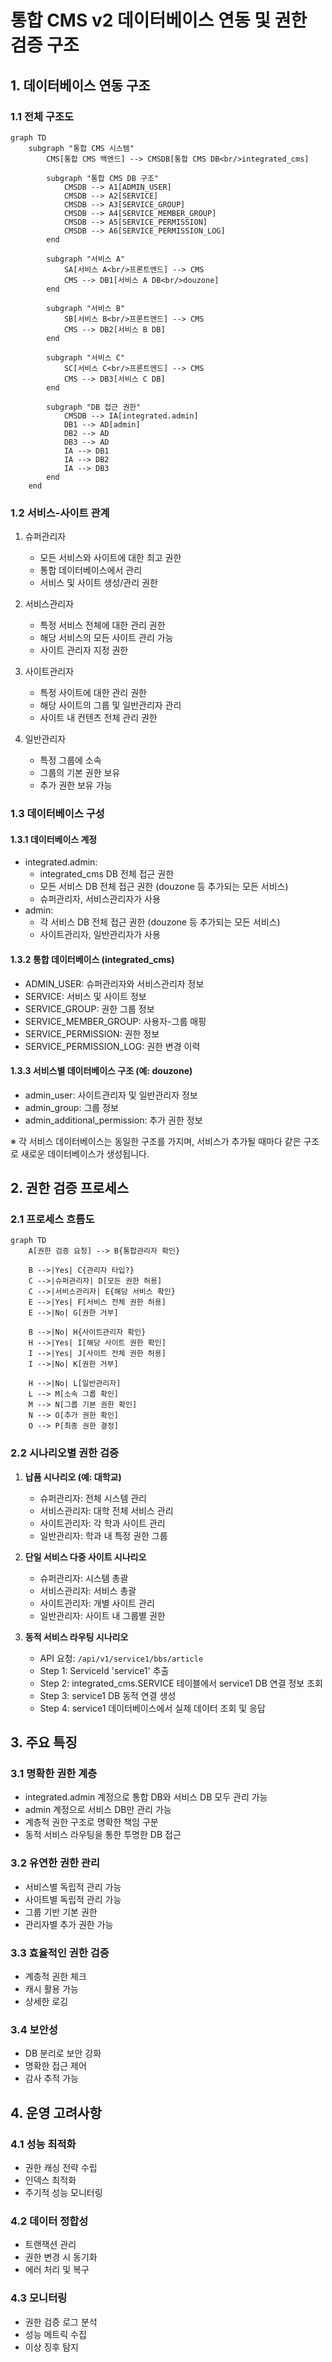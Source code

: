 # 통합 CMS v2 데이터베이스 연동 및 권한 검증 구조

## 1. 데이터베이스 연동 구조

### 1.1 전체 구조도

```mermaid
graph TD
    subgraph "통합 CMS 시스템"
        CMS[통합 CMS 백엔드] --> CMSDB[통합 CMS DB<br/>integrated_cms]
        
        subgraph "통합 CMS DB 구조"
            CMSDB --> A1[ADMIN_USER]
            CMSDB --> A2[SERVICE]
            CMSDB --> A3[SERVICE_GROUP]
            CMSDB --> A4[SERVICE_MEMBER_GROUP]
            CMSDB --> A5[SERVICE_PERMISSION]
            CMSDB --> A6[SERVICE_PERMISSION_LOG]
        end
        
        subgraph "서비스 A"
            SA[서비스 A<br/>프론트엔드] --> CMS
            CMS --> DB1[서비스 A DB<br/>douzone]
        end
        
        subgraph "서비스 B"
            SB[서비스 B<br/>프론트엔드] --> CMS
            CMS --> DB2[서비스 B DB]
        end
        
        subgraph "서비스 C"
            SC[서비스 C<br/>프론트엔드] --> CMS
            CMS --> DB3[서비스 C DB]
        end
        
        subgraph "DB 접근 권한"
            CMSDB --> IA[integrated.admin]
            DB1 --> AD[admin]
            DB2 --> AD
            DB3 --> AD
            IA --> DB1
            IA --> DB2
            IA --> DB3
        end
    end
```

### 1.2 서비스-사이트 관계

1. 슈퍼관리자
   - 모든 서비스와 사이트에 대한 최고 권한
   - 통합 데이터베이스에서 관리
   - 서비스 및 사이트 생성/관리 권한

2. 서비스관리자
   - 특정 서비스 전체에 대한 관리 권한
   - 해당 서비스의 모든 사이트 관리 가능
   - 사이트 관리자 지정 권한

3. 사이트관리자
   - 특정 사이트에 대한 관리 권한
   - 해당 사이트의 그룹 및 일반관리자 관리
   - 사이트 내 컨텐츠 전체 관리 권한

4. 일반관리자
   - 특정 그룹에 소속
   - 그룹의 기본 권한 보유
   - 추가 권한 보유 가능

### 1.3 데이터베이스 구성

#### 1.3.1 데이터베이스 계정
- integrated.admin: 
  - integrated_cms DB 전체 접근 권한
  - 모든 서비스 DB 전체 접근 권한 (douzone 등 추가되는 모든 서비스)
  - 슈퍼관리자, 서비스관리자가 사용
- admin:
  - 각 서비스 DB 전체 접근 권한 (douzone 등 추가되는 모든 서비스)
  - 사이트관리자, 일반관리자가 사용

#### 1.3.2 통합 데이터베이스 (integrated_cms)
- ADMIN_USER: 슈퍼관리자와 서비스관리자 정보
- SERVICE: 서비스 및 사이트 정보
- SERVICE_GROUP: 권한 그룹 정보
- SERVICE_MEMBER_GROUP: 사용자-그룹 매핑
- SERVICE_PERMISSION: 권한 정보
- SERVICE_PERMISSION_LOG: 권한 변경 이력

#### 1.3.3 서비스별 데이터베이스 구조 (예: douzone)
- admin_user: 사이트관리자 및 일반관리자 정보
- admin_group: 그룹 정보
- admin_additional_permission: 추가 권한 정보

※ 각 서비스 데이터베이스는 동일한 구조를 가지며, 서비스가 추가될 때마다 같은 구조로 새로운 데이터베이스가 생성됩니다.

## 2. 권한 검증 프로세스

### 2.1 프로세스 흐름도

```mermaid
graph TD
    A[권한 검증 요청] --> B{통합관리자 확인}
    
    B -->|Yes| C{관리자 타입?}
    C -->|슈퍼관리자| D[모든 권한 허용]
    C -->|서비스관리자| E{해당 서비스 확인}
    E -->|Yes| F[서비스 전체 권한 허용]
    E -->|No| G[권한 거부]
    
    B -->|No| H{사이트관리자 확인}
    H -->|Yes| I[해당 사이트 권한 확인]
    I -->|Yes| J[사이트 전체 권한 허용]
    I -->|No| K[권한 거부]
    
    H -->|No| L[일반관리자]
    L --> M[소속 그룹 확인]
    M --> N[그룹 기본 권한 확인]
    N --> O[추가 권한 확인]
    O --> P[최종 권한 결정]
```

### 2.2 시나리오별 권한 검증

1. **납품 시나리오 (예: 대학교)**
   - 슈퍼관리자: 전체 시스템 관리
   - 서비스관리자: 대학 전체 서비스 관리
   - 사이트관리자: 각 학과 사이트 관리
   - 일반관리자: 학과 내 특정 권한 그룹

2. **단일 서비스 다중 사이트 시나리오**
   - 슈퍼관리자: 시스템 총괄
   - 서비스관리자: 서비스 총괄
   - 사이트관리자: 개별 사이트 관리
   - 일반관리자: 사이트 내 그룹별 권한

3. **동적 서비스 라우팅 시나리오**
   - API 요청: `/api/v1/service1/bbs/article`
   - Step 1: ServiceId 'service1' 추출
   - Step 2: integrated_cms.SERVICE 테이블에서 service1 DB 연결 정보 조회
   - Step 3: service1 DB 동적 연결 생성
   - Step 4: service1 데이터베이스에서 실제 데이터 조회 및 응답

## 3. 주요 특징

### 3.1 명확한 권한 계층
- integrated.admin 계정으로 통합 DB와 서비스 DB 모두 관리 가능
- admin 계정으로 서비스 DB만 관리 가능
- 계층적 권한 구조로 명확한 책임 구분
- 동적 서비스 라우팅을 통한 투명한 DB 접근

### 3.2 유연한 권한 관리
- 서비스별 독립적 관리 가능
- 사이트별 독립적 관리 가능
- 그룹 기반 기본 권한
- 관리자별 추가 권한 가능

### 3.3 효율적인 권한 검증
- 계층적 권한 체크
- 캐시 활용 가능
- 상세한 로깅

### 3.4 보안성
- DB 분리로 보안 강화
- 명확한 접근 제어
- 감사 추적 가능

## 4. 운영 고려사항

### 4.1 성능 최적화
- 권한 캐싱 전략 수립
- 인덱스 최적화
- 주기적 성능 모니터링

### 4.2 데이터 정합성
- 트랜잭션 관리
- 권한 변경 시 동기화
- 에러 처리 및 복구

### 4.3 모니터링
- 권한 검증 로그 분석
- 성능 메트릭 수집
- 이상 징후 탐지